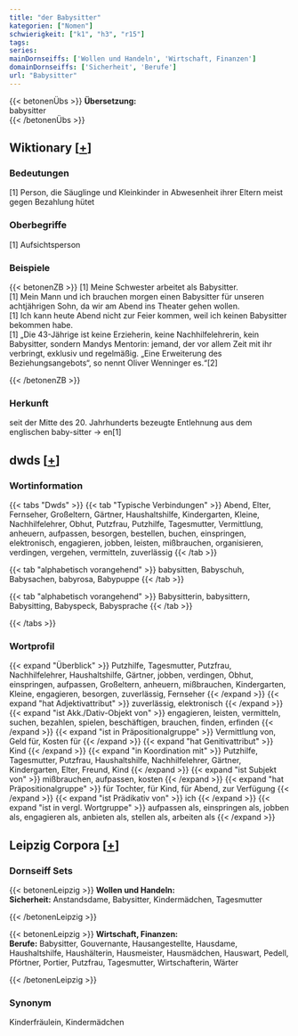 ```yaml
---
title: "der Babysitter"
kategorien: ["Nomen"]
schwierigkeit: ["k1", "h3", "r15"]
tags:
series:
mainDornseiffs: ['Wollen und Handeln', 'Wirtschaft, Finanzen']
domainDornseiffs: ['Sicherheit', 'Berufe']
url: "Babysitter"
---
```


{{< betonenÜbs >}}
**Übersetzung:**  
babysitter  
{{< /betonenÜbs >}}

## Wiktionary [[+](https://de.wiktionary.org/wiki/Babysitter)]

### Bedeutungen
[1] Person, die Säuglinge und Kleinkinder in Abwesenheit ihrer Eltern meist gegen Bezahlung hütet  

### Oberbegriffe
[1] Aufsichtsperson  

### Beispiele
{{< betonenZB >}}
[1] Meine Schwester arbeitet als Babysitter.  
[1] Mein Mann und ich brauchen morgen einen Babysitter für unseren achtjährigen Sohn, da wir am Abend ins Theater gehen wollen.  
[1] Ich kann heute Abend nicht zur Feier kommen, weil ich keinen Babysitter bekommen habe.  
[1] „Die 43-Jährige ist keine Erzieherin, keine Nachhilfelehrerin, kein Babysitter, sondern Mandys Mentorin: jemand, der vor allem Zeit mit ihr verbringt, exklusiv und regelmäßig. „Eine Erweiterung des Beziehungsangebots“, so nennt Oliver Wenninger es.“[2]  

{{< /betonenZB >}}
### Herkunft
seit der Mitte des 20. Jahrhunderts bezeugte Entlehnung aus dem englischen baby-sitter → en[1]  



## dwds [[+](https://www.dwds.de/wb/Babysitter)]

### Wortinformation
{{< tabs "Dwds" >}}
{{< tab "Typische Verbindungen" >}}
Abend, Elter, Fernseher, Großeltern, Gärtner, Haushaltshilfe, Kindergarten, Kleine, Nachhilfelehrer, Obhut, Putzfrau, Putzhilfe, Tagesmutter, Vermittlung, anheuern, aufpassen, besorgen, bestellen, buchen, einspringen, elektronisch, engagieren, jobben, leisten, mißbrauchen, organisieren, verdingen, vergehen, vermitteln, zuverlässig
{{< /tab >}}

{{< tab "alphabetisch vorangehend" >}}
babysitten, Babyschuh, Babysachen, babyrosa, Babypuppe
{{< /tab >}}

{{< tab "alphabetisch vorangehend" >}}
Babysitterin, babysittern, Babysitting, Babyspeck, Babysprache
{{< /tab >}}

{{< /tabs >}}

### Wortprofil
{{< expand "Überblick" >}} Putzhilfe, Tagesmutter, Putzfrau, Nachhilfelehrer, Haushaltshilfe, Gärtner, jobben, verdingen, Obhut, einspringen, aufpassen, Großeltern, anheuern, mißbrauchen, Kindergarten, Kleine, engagieren, besorgen, zuverlässig, Fernseher {{< /expand >}}
{{< expand "hat Adjektivattribut" >}} zuverlässig, elektronisch {{< /expand >}}
{{< expand "ist Akk./Dativ-Objekt von" >}} engagieren, leisten, vermitteln, suchen, bezahlen, spielen, beschäftigen, brauchen, finden, erfinden {{< /expand >}}
{{< expand "ist in Präpositionalgruppe" >}} Vermittlung von, Geld für, Kosten für {{< /expand >}}
{{< expand "hat Genitivattribut" >}} Kind {{< /expand >}}
{{< expand "in Koordination mit" >}} Putzhilfe, Tagesmutter, Putzfrau, Haushaltshilfe, Nachhilfelehrer, Gärtner, Kindergarten, Elter, Freund, Kind {{< /expand >}}
{{< expand "ist Subjekt von" >}} mißbrauchen, aufpassen, kosten {{< /expand >}}
{{< expand "hat Präpositionalgruppe" >}} für Tochter, für Kind, für Abend, zur Verfügung {{< /expand >}}
{{< expand "ist Prädikativ von" >}} ich {{< /expand >}}
{{< expand "ist in vergl. Wortgruppe" >}} aufpassen als, einspringen als, jobben als, engagieren als, anbieten als, stellen als, arbeiten als {{< /expand >}}

## Leipzig Corpora [[+](https://corpora.uni-leipzig.de/en/res?word=Babysitter&corpusId=deu_newscrawl-public_2018)]

### Dornseiff Sets
{{< betonenLeipzig >}}
**Wollen und Handeln:**  
**Sicherheit:** Anstandsdame, Babysitter, Kindermädchen, Tagesmutter  

{{< /betonenLeipzig >}}


{{< betonenLeipzig >}}
**Wirtschaft, Finanzen:**  
**Berufe:** Babysitter, Gouvernante, Hausangestellte, Hausdame, Haushaltshilfe, Haushälterin, Hausmeister, Hausmädchen, Hauswart, Pedell, Pförtner, Portier, Putzfrau, Tagesmutter, Wirtschafterin, Wärter  

{{< /betonenLeipzig >}}

### Synonym
Kinderfräulein, Kindermädchen

